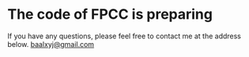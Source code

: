 # The code of FPCC is preparing
If you have any questions, please feel free to contact me at the address below.
baalxyj@gmail.com
